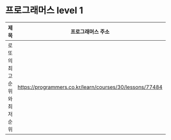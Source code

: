 # 프로그래머스 level 1


|제목|프로그래머스 주소|코드 주소|
|------------------------------------------------------|----------|----------|
|로또의 최고 순위와 최저 순위|https://programmers.co.kr/learn/courses/30/lessons/77484|https://github.com/Leeuenho/Algorithm_C/tree/level_1/algorithm/algorithm
